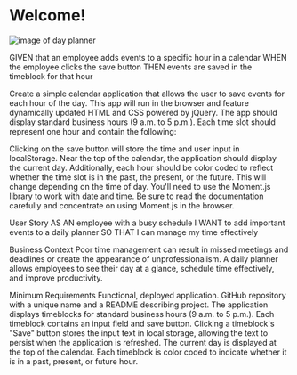 # Welcome!

![image of day planner](https://user-images.githubusercontent.com/55456375/70283371-1a226000-177e-11ea-9252-e0bd890bc044.png)


GIVEN that an employee adds events to a specific hour in a calendar WHEN the employee clicks the save button THEN events are saved in the timeblock for that hour

Create a simple calendar application that allows the user to save events for each hour of the day. This app will run in the browser and feature dynamically updated HTML and CSS powered by jQuery.
The app should display standard business hours (9 a.m. to 5 p.m.). Each time slot should represent one hour and contain the following:

Clicking on the save button will store the time and user input in localStorage.
Near the top of the calendar, the application should display the current day. Additionally, each hour should be color coded to reflect whether the time slot is in the past, the present, or the future. This will change depending on the time of day.
You'll need to use the Moment.js library to work with date and time. Be sure to read the documentation carefully and concentrate on using Moment.js in the browser.

User Story
AS AN employee with a busy schedule
I WANT to add important events to a daily planner
SO THAT I can manage my time effectively

Business Context
Poor time management can result in missed meetings and deadlines or create the appearance of unprofessionalism. A daily planner allows employees to see their day at a glance, schedule time effectively, and improve productivity.

Minimum Requirements
Functional, deployed application.
GitHub repository with a unique name and a README describing project.
The application displays timeblocks for standard business hours (9 a.m. to 5 p.m.).
Each timeblock contains an input field and save button.
Clicking a timeblock's "Save" button stores the input text in local storage, allowing the text to persist when the application is refreshed.
The current day is displayed at the top of the calendar.
Each timeblock is color coded to indicate whether it is in a past, present, or future hour.
